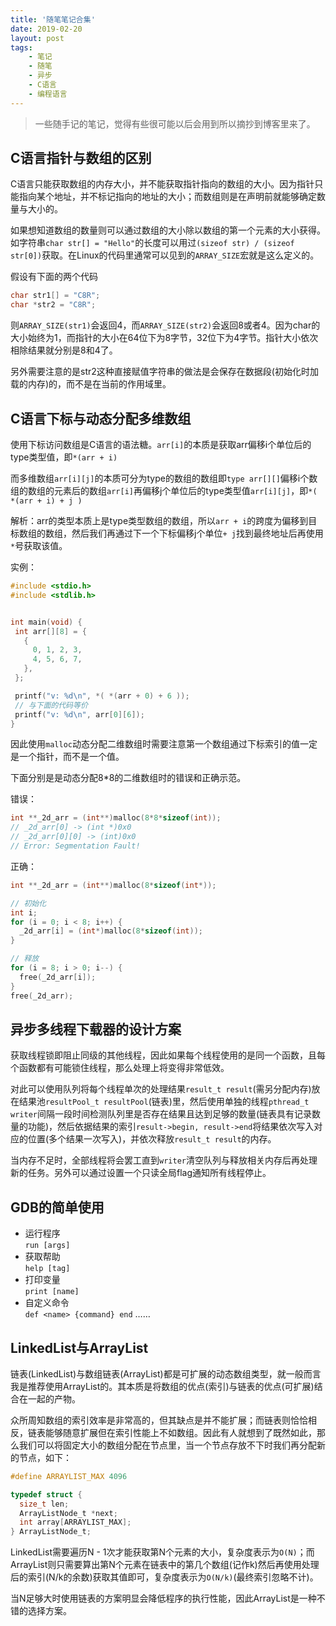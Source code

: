 ```yaml
---
title: '随笔笔记合集'
date: 2019-02-20
layout: post
tags:
    - 笔记
    - 随笔
    - 异步
    - C语言
    - 编程语言
---
```


> 一些随手记的笔记，觉得有些很可能以后会用到所以摘抄到博客里来了。

## C语言指针与数组的区别
C语言只能获取数组的内存大小，并不能获取指针指向的数组的大小。因为指针只能指向某个地址，并不标记指向的地址的大小；而数组则是在声明前就能够确定数量与大小的。

如果想知道数组的数量则可以通过数组的大小除以数组的第一个元素的大小获得。如字符串`char str[] = "Hello"`的长度可以用过`(sizeof str) / (sizeof str[0])`获取。在Linux的代码里通常可以见到的`ARRAY_SIZE`宏就是这么定义的。

假设有下面的两个代码
```c
char str1[] = "C8R";
char *str2 = "C8R";
```
则`ARRAY_SIZE(str1)`会返回4，而`ARRAY_SIZE(str2)`会返回8或者4。因为char的大小始终为1，而指针的大小在64位下为8字节，32位下为4字节。指针大小依次相除结果就分别是8和4了。

另外需要注意的是str2这种直接赋值字符串的做法是会保存在数据段(初始化时加载的内存)的，而不是在当前的作用域里。

## C语言下标与动态分配多维数组
使用下标访问数组是C语言的语法糖。`arr[i]`的本质是获取arr偏移i个单位后的type类型值，即`*(arr + i)`

而多维数组`arr[i][j]`的本质可分为type的数组的数组即`type arr[][]`偏移i个数组的数组的元素后的数组`arr[i]`再偏移j个单位后的type类型值`arr[i][j]`，即`*( *(arr + i) + j )`

解析：arr的类型本质上是type类型数组的数组，所以`arr + i`的跨度为偏移到目标数组的数组，然后我们再通过下一个下标偏移j个单位`+ j`找到最终地址后再使用`*`号获取该值。

实例：
```c
#include <stdio.h>
#include <stdlib.h>


int main(void) {
 int arr[][8] = {
   {
     0, 1, 2, 3,
     4, 5, 6, 7,
   },
 };

 printf("v: %d\n", *( *(arr + 0) + 6 ));
 // 与下面的代码等价
 printf("v: %d\n", arr[0][6]);
}
```

因此使用`malloc`动态分配二维数组时需要注意第一个数组通过下标索引的值一定是一个指针，而不是一个值。

下面分别是是动态分配8*8的二维数组时的错误和正确示范。

错误：
```c
int **_2d_arr = (int**)malloc(8*8*sizeof(int));
// _2d_arr[0] -> (int *)0x0
// _2d_arr[0][0] -> (int)0x0
// Error: Segmentation Fault!
```

正确：
```c
int **_2d_arr = (int**)malloc(8*sizeof(int*));

// 初始化
int i;
for (i = 0; i < 8; i++) {
  _2d_arr[i] = (int*)malloc(8*sizeof(int));
}

// 释放
for (i = 8; i > 0; i--) {
  free(_2d_arr[i]);
}
free(_2d_arr);
```

## 异步多线程下载器的设计方案
获取线程锁即阻止同级的其他线程，因此如果每个线程使用的是同一个函数，且每个函数都有可能锁住线程，那么处理上将变得非常低效。

对此可以使用队列将每个线程单次的处理结果`result_t result`(需另分配内存)放在结果池`resultPool_t resultPool`(链表)里，然后使用单独的线程`pthread_t writer`间隔一段时间检测队列里是否存在结果且达到足够的数量(链表具有记录数量的功能)，然后依据结果的索引`result->begin, result->end`将结果依次写入对应的位置(多个结果一次写入)，并依次释放`result_t result`的内存。

当内存不足时，全部线程将会罢工直到`writer`清空队列与释放相关内存后再处理新的任务。另外可以通过设置一个只读全局flag通知所有线程停止。

## GDB的简单使用
- 运行程序  
`run [args]`
- 获取帮助  
`help [tag]`
- 打印变量  
`print [name]`
- 自定义命令  
`def <name> {command} end`
……

## LinkedList与ArrayList
链表(LinkedList)与数组链表(ArrayList)都是可扩展的动态数组类型，就一般而言我是推荐使用ArrayList的。其本质是将数组的优点(索引)与链表的优点(可扩展)结合在一起的产物。

众所周知数组的索引效率是非常高的，但其缺点是并不能扩展；而链表则恰恰相反，链表能够随意扩展但在索引性能上不如数组。因此有人就想到了既然如此，那么我们可以将固定大小的数组分配在节点里，当一个节点存放不下时我们再分配新的节点，如下：
```c
#define ARRAYLIST_MAX 4096

typedef struct {
  size_t len;
  ArrayListNode_t *next;
  int array[ARRAYLIST_MAX];
} ArrayListNode_t;
```

LinkedList需要遍历N - 1次才能获取第N个元素的大小，复杂度表示为`O(N)`；而ArrayList则只需要算出第N个元素在链表中的第几个数组(记作k)然后再使用处理后的索引(N/k的余数)获取其值即可，复杂度表示为`O(N/k)`(最终索引忽略不计)。

当N足够大时使用链表的方案明显会降低程序的执行性能，因此ArrayList是一种不错的选择方案。
